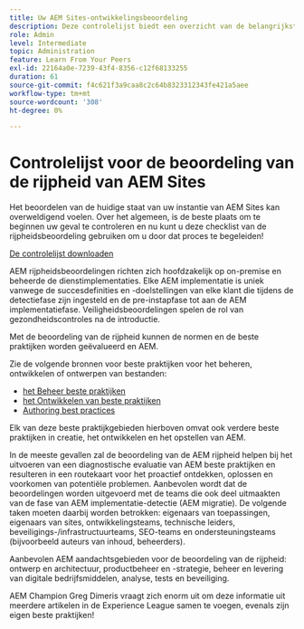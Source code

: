 ```yaml
---
title: Uw AEM Sites-ontwikkelingsbeoordeling
description: Deze controlelijst biedt een overzicht van de belangrijkste vragen die u en uw team moeten beantwoorden wanneer ze de rijpheid van uw AEM Sites-exemplaar evalueren
role: Admin
level: Intermediate
topic: Administration
feature: Learn From Your Peers
exl-id: 22164a0e-7239-43f4-8356-c12f68133255
duration: 61
source-git-commit: f4c621f3a9caa8c2c64b8323312343fe421a5aee
workflow-type: tm+mt
source-wordcount: '308'
ht-degree: 0%

---
```


# Controlelijst voor de beoordeling van de rijpheid van AEM Sites

Het beoordelen van de huidige staat van uw instantie van AEM Sites kan overweldigend voelen. Over het algemeen, is de beste plaats om te beginnen uw geval te controleren en nu kunt u deze checklist van de rijpheidsbeoordeling gebruiken om u door dat proces te begeleiden!

[De controlelijst downloaden](assets/AEM-Sites-Maturity-Assessment.xlsx)

AEM rijpheidsbeoordelingen richten zich hoofdzakelijk op on-premise en beheerde de dienstimplementaties. Elke AEM implementatie is uniek vanwege de succesdefinities en -doelstellingen van elke klant die tijdens de detectiefase zijn ingesteld en de pre-instapfase tot aan de AEM implementatiefase. Veiligheidsbeoordelingen spelen de rol van gezondheidscontroles na de introductie.

Met de beoordeling van de rijpheid kunnen de normen en de beste praktijken worden geëvalueerd en AEM.

Zie de volgende bronnen voor beste praktijken voor het beheren, ontwikkelen of ontwerpen van bestanden:

* [ het Beheer beste praktijken ](https://experienceleague.adobe.com/docs/experience-manager-65/administering/bestpractices/administer-best-practices.html?lang=en)
* [ het Ontwikkelen van beste praktijken ](https://experienceleague.adobe.com/docs/experience-manager-65/developing/bestpractices/best-practices.html?lang=en)
* [ Authoring best practices ](https://experienceleague.adobe.com/docs/experience-manager-65/authoring/authoring/best-practices.html?lang=en)

Elk van deze beste praktijkgebieden hierboven omvat ook verdere beste praktijken in creatie, het ontwikkelen en het opstellen van AEM.

In de meeste gevallen zal de beoordeling van de AEM rijpheid helpen bij het uitvoeren van een diagnostische evaluatie van AEM beste praktijken en resulteren in een routekaart voor het proactief ontdekken, oplossen en voorkomen van potentiële problemen. Aanbevolen wordt dat de beoordelingen worden uitgevoerd met de teams die ook deel uitmaakten van de fase van AEM implementatie-detectie (AEM migratie). De volgende taken moeten daarbij worden betrokken: eigenaars van toepassingen, eigenaars van sites, ontwikkelingsteams, technische leiders, beveiligings-/infrastructuurteams, SEO-teams en ondersteuningsteams (bijvoorbeeld auteurs van inhoud, beheerders).

Aanbevolen AEM aandachtsgebieden voor de beoordeling van de rijpheid: ontwerp en architectuur, productbeheer en -strategie, beheer en levering van digitale bedrijfsmiddelen, analyse, tests en beveiliging.

AEM Champion Greg Dimeris vraagt zich enorm uit om deze informatie uit meerdere artikelen in de Experience League samen te voegen, evenals zijn eigen beste praktijken!
